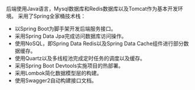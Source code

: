 后端使用Java语言，Mysql数据库和Redis数据库以及Tomcat作为基本开发环境。
采用了Spring全家桶技术栈：
* 以Spring Boot为脚手架开发后端服务接口。
* 采用Spring Data Jpa完成访问数据库访问操作。
* 使用NoSQL，即Spring Data Redis以及Spring Data Cache组件进行部分数据缓存。
* 使用Quartz以及多线程池完成定时任务的调度以及缓存。
* 采用Spring Boot Devtools实施项目的热部署。
* 采用Lombok简化数据模型层的构建。
* 使用Swagger2自动构建接口文档。

